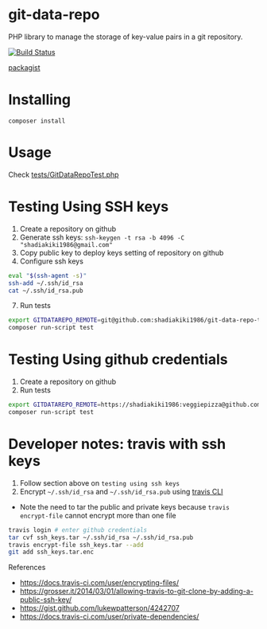 # git-data-repo
PHP library to manage the storage of key-value pairs in a git repository.

[![Build Status](https://travis-ci.org/shadiakiki1986/git-data-repo.svg?branch=master)](http://travis-ci.org/shadiakiki1986/git-data-repo)

[packagist](https://packagist.org/packages/shadiakiki1986/git-data-repo)

# Installing
`composer install`

# Usage
Check [tests/GitDataRepoTest.php](tests/GitDataRepoTest.php)

# Testing Using SSH keys
1. Create a repository on github
2. Generate ssh keys: `ssh-keygen -t rsa -b 4096 -C "shadiakiki1986@gmail.com"`
6. Copy public key to deploy keys setting of repository on github
5. Configure ssh keys
```bash
eval "$(ssh-agent -s)"
ssh-add ~/.ssh/id_rsa
cat ~/.ssh/id_rsa.pub
```
7. Run tests
```bash
export GITDATAREPO_REMOTE=git@github.com:shadiakiki1986/git-data-repo-testDataRepo
composer run-script test
```

# Testing Using github credentials
1. Create a repository on github
2. Run tests
```bash
export GITDATAREPO_REMOTE=https://shadiakiki1986:veggiepizza@github.com/shadiakiki1986/git-data-repo-testDataRepo
composer run-script test
```

# Developer notes: travis with ssh keys
1. Follow section above on `testing using ssh keys`
3. Encrypt `~/.ssh/id_rsa` and `~/.ssh/id_rsa.pub` using [travis CLI](https://docs.travis-ci.com/user/encrypting-files/#Encrypting-multiple-files)
 * Note the need to tar the public and private keys because `travis encrypt-file` cannot encrypt more than one file
```bash
travis login # enter github credentials
tar cvf ssh_keys.tar ~/.ssh/id_rsa ~/.ssh/id_rsa.pub
travis encrypt-file ssh_keys.tar --add
git add ssh_keys.tar.enc
```
References
* https://docs.travis-ci.com/user/encrypting-files/
* https://grosser.it/2014/03/01/allowing-travis-to-git-clone-by-adding-a-public-ssh-key/
* https://gist.github.com/lukewpatterson/4242707
* https://docs.travis-ci.com/user/private-dependencies/


